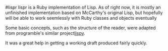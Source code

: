 #lispr
lispr is a Ruby implementation of Lisp. As of right now, it is mostly an
unfinished implementation based on McCarthy's original Lisp, but hopefully will be
able to work seemlessly with Ruby classes and objects eventually

Some basic concepts, such as the structure of the reader, were adapted from
programble's similar project[lispy](http://github.com/programble/lispy).

It was a great help in getting a working draft produced fairly quickly.

